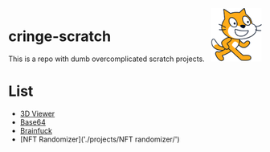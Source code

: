 <img src="./logo.svg" align="right" width="20%"/>

# cringe-scratch
This is a repo with dumb overcomplicated scratch projects.

# List
* [3D Viewer](./projects/3D-viewer/)
* [Base64](./projects/base64/)
* [Brainfuck](./projects/brainfack/)
* [NFT Randomizer]('./projects/NFT randomizer/')
